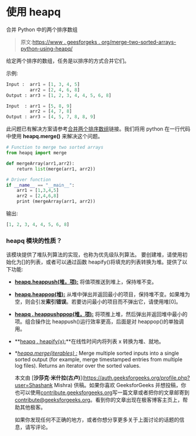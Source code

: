 # 使用 heapq

合并 Python 中的两个排序数组

> 原文:[https://www . geesforgeks . org/merge-two-sorted-arrays-python-using-heapq/](https://www.geeksforgeeks.org/merge-two-sorted-arrays-python-using-heapq/)

给定两个排序的数组，任务是以排序的方式合并它们。

示例:

```py
Input :  arr1 = [1, 3, 4, 5]  
         arr2 = [2, 4, 6, 8]
Output : arr3 = [1, 2, 3, 4, 4, 5, 6, 8]

Input  : arr1 = [5, 8, 9]  
         arr2 = [4, 7, 8]
Output : arr3 = [4, 5, 7, 8, 8, 9]

```

此问题已有解决方案请参考[合并两个排序数组](https://www.geeksforgeeks.org/merge-two-sorted-arrays/)链接。我们将用 python 在一行代码中使用 **heapq.merge()** 来解决这个问题。

```py
# Function to merge two sorted arrays
from heapq import merge

def mergeArray(arr1,arr2):
    return list(merge(arr1, arr2))

# Driver function
if __name__ == "__main__":
    arr1 = [1,3,4,5]  
    arr2 = [2,4,6,8]
    print (mergeArray(arr1, arr2))
```

输出:

```py
[1, 2, 3, 4, 4, 5, 6, 8]

```

### heapq 模块的性质？

该模块提供了堆队列算法的实现，也称为优先级队列算法。
要创建堆，请使用初始化为[]的列表，或者可以通过函数 heapify()将填充的列表转换为堆。提供了以下功能:

*   **<u>heapq.heappush(堆，项):</u>** 将值项推送到堆上，保持堆不变。
*   **<u>heapq.heappop(堆):</u>** 从堆中弹出并返回最小的项目，保持堆不变。如果堆为空，则会引发**索引错误**。若要访问最小的项目而不弹出它，请使用堆[0]。
*   **<u>heapq . heappushppop(堆，项):</u>** 将项推上堆，然后弹出并返回堆中最小的项。组合操作比 heappush()运行效率更高，后面是对 heappop()的单独调用。
*   **<u>heapq . heapify(x):</u>**在线性时间内将列表 x 转换为堆、就地。
*   **<u>heapq.merge(*iterables) :</u>** Merge multiple sorted inputs into a single sorted output (for example, merge timestamped entries from multiple log files). Returns an iterator over the sorted values.

    本文由 [**沙莎克·米什拉(古卢)**](https://auth.geeksforgeeks.org/profile.php?user=Shashank Mishra) 供稿。如果你喜欢 GeeksforGeeks 并想投稿，你也可以使用[contribute.geeksforgeeks.org](http://www.contribute.geeksforgeeks.org)写一篇文章或者把你的文章邮寄到 contribute@geeksforgeeks.org。看到你的文章出现在极客博客主页上，帮助其他极客。

    如果你发现任何不正确的地方，或者你想分享更多关于上面讨论的话题的信息，请写评论。